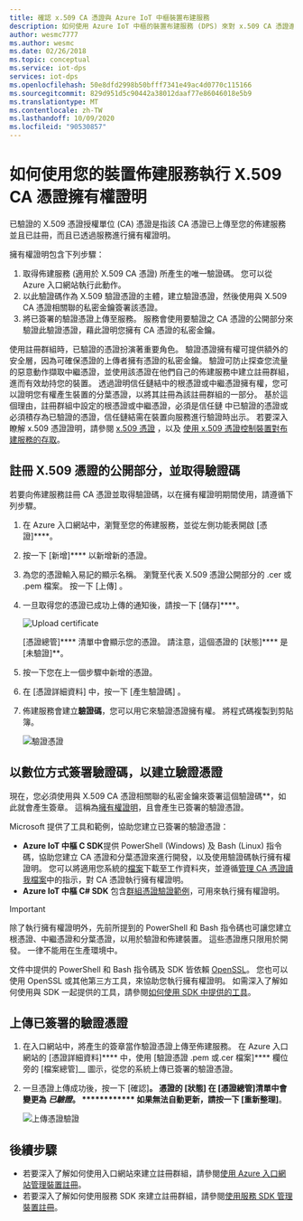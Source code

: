```yaml
---
title: 確認 x.509 CA 憑證與 Azure IoT 中樞裝置布建服務
description: 如何使用 Azure IoT 中樞的裝置布建服務 (DPS) 來對 x.509 CA 憑證進行擁有權證明。
author: wesmc7777
ms.author: wesmc
ms.date: 02/26/2018
ms.topic: conceptual
ms.service: iot-dps
services: iot-dps
ms.openlocfilehash: 50e8dfd2998b50bfff7341e49ac4d0770c115166
ms.sourcegitcommit: 829d951d5c90442a38012daaf77e86046018e5b9
ms.translationtype: MT
ms.contentlocale: zh-TW
ms.lasthandoff: 10/09/2020
ms.locfileid: "90530857"
---
```

# <a name="how-to-do-proof-of-possession-for-x509-ca-certificates-with-your-device-provisioning-service"></a>如何使用您的裝置佈建服務執行 X.509 CA 憑證擁有權證明

已驗證的 X.509 憑證授權單位 (CA) 憑證是指該 CA 憑證已上傳至您的佈建服務並且已註冊，而且已透過服務進行擁有權證明。 

擁有權證明包含下列步驟：
1. 取得佈建服務 (適用於 X.509 CA 憑證) 所產生的唯一驗證碼。 您可以從 Azure 入口網站執行此動作。
2. 以此驗證碼作為 X.509 驗證憑證的主體，建立驗證憑證，然後使用與 X.509 CA 憑證相關聯的私密金鑰簽署該憑證。
3. 將已簽署的驗證憑證上傳至服務。 服務會使用要驗證之 CA 憑證的公開部分來驗證此驗證憑證，藉此證明您擁有 CA 憑證的私密金鑰。

使用註冊群組時，已驗證的憑證扮演著重要角色。 驗證憑證擁有權可提供額外的安全層，因為可確保憑證的上傳者擁有憑證的私密金鑰。 驗證可防止探查您流量的惡意動作擷取中繼憑證，並使用該憑證在他們自己的佈建服務中建立註冊群組，進而有效劫持您的裝置。 透過證明信任鏈結中的根憑證或中繼憑證擁有權，您可以證明您有權產生裝置的分葉憑證，以將其註冊為該註冊群組的一部分。 基於這個理由，註冊群組中設定的根憑證或中繼憑證，必須是信任鏈 中已驗證的憑證或必須積存為已驗證的憑證，信任鏈結需在裝置向服務進行驗證時出示。 若要深入瞭解 x.509 憑證證明，請參閱 [x.509 憑證](concepts-x509-attestation.md) ，以及 [使用 x.509 憑證控制裝置對布建服務的存取](concepts-x509-attestation.md#controlling-device-access-to-the-provisioning-service-with-x509-certificates)。

## <a name="register-the-public-part-of-an-x509-certificate-and-get-a-verification-code"></a>註冊 X.509 憑證的公開部分，並取得驗證碼

若要向佈建服務註冊 CA 憑證並取得驗證碼，以在擁有權證明期間使用，請遵循下列步驟。 

1. 在 Azure 入口網站中，瀏覽至您的佈建服務，並從左側功能表開啟 [憑證]****。 
2. 按一下 [新增]**** 以新增新的憑證。
3. 為您的憑證輸入易記的顯示名稱。 瀏覽至代表 X.509 憑證公開部分的 .cer 或 .pem 檔案。 按一下 [上傳] 。
4. 一旦取得您的憑證已成功上傳的通知後，請按一下 [儲存]****。

    ![Upload certificate](./media/how-to-verify-certificates/add-new-cert.png)  

   [憑證總管]**** 清單中會顯示您的憑證。 請注意，這個憑證的 [狀態]**** 是 [未驗證]**。

5. 按一下您在上一個步驟中新增的憑證。

6. 在 [憑證詳細資料]  中，按一下 [產生驗證碼]  。

7. 佈建服務會建立**驗證碼**，您可以用它來驗證憑證擁有權。 將程式碼複製到剪貼簿。 

   ![驗證憑證](./media/how-to-verify-certificates/verify-cert.png)  

## <a name="digitally-sign-the-verification-code-to-create-a-verification-certificate"></a>以數位方式簽署驗證碼，以建立驗證憑證

現在，您必須使用與 X.509 CA 憑證相關聯的私密金鑰來簽署這個驗證碼**，如此就會產生簽章。 這稱為[擁有權證明](https://tools.ietf.org/html/rfc5280#section-3.1)，且會產生已簽署的驗證憑證。

Microsoft 提供了工具和範例，協助您建立已簽署的驗證憑證： 

- **Azure IoT 中樞 C SDK**提供 PowerShell (Windows) 及 Bash (Linux) 指令碼，協助您建立 CA 憑證和分葉憑證來進行開發，以及使用驗證碼執行擁有權證明。 您可以將適用您系統的[檔案](https://github.com/Azure/azure-iot-sdk-c/tree/master/tools/CACertificates)下載至工作資料夾，並遵循[管理 CA 憑證讀我檔案](https://github.com/Azure/azure-iot-sdk-c/blob/master/tools/CACertificates/CACertificateOverview.md)中的指示，對 CA 憑證執行擁有權證明。 
- **Azure IoT 中樞 C# SDK** 包含[群組憑證驗證範例](https://github.com/Azure-Samples/azure-iot-samples-csharp/tree/master/provisioning/Samples/service/GroupCertificateVerificationSample)，可用來執行擁有權證明。
 
> [!IMPORTANT]
> 除了執行擁有權證明外，先前所提到的 PowerShell 和 Bash 指令碼也可讓您建立根憑證、中繼憑證和分葉憑證，以用於驗證和佈建裝置。 這些憑證應只限用於開發。 一律不能用在生產環境中。 

文件中提供的 PowerShell 和 Bash 指令碼及 SDK 皆依賴 [OpenSSL](https://www.openssl.org/)。 您也可以使用 OpenSSL 或其他第三方工具，來協助您執行擁有權證明。 如需深入了解如何使用與 SDK 一起提供的工具，請參閱[如何使用 SDK 中提供的工具](how-to-use-sdk-tools.md)。 


## <a name="upload-the-signed-verification-certificate"></a>上傳已簽署的驗證憑證

1. 在入口網站中，將產生的簽章當作驗證憑證上傳至佈建服務。 在 Azure 入口網站的 [憑證詳細資料]**** 中，使用 [驗證憑證 .pem 或.cer 檔案]**** 欄位旁的 [檔案總管]__ 圖示，從您的系統上傳已簽署的驗證憑證。

2. 一旦憑證上傳成功後，按一下 [確認]****。 憑證的 [狀態] 在 [憑證總管]清單中會變更為 _已驗證_。 ************ 如果無法自動更新，請按一下 [重新整理]****。

   ![上傳憑證驗證](./media/how-to-verify-certificates/upload-cert-verification.png)  

## <a name="next-steps"></a>後續步驟

- 若要深入了解如何使用入口網站來建立註冊群組，請參閱[使用 Azure 入口網站管理裝置註冊](how-to-manage-enrollments.md)。
- 若要深入了解如何使用服務 SDK 來建立註冊群組，請參閱[使用服務 SDK 管理裝置註冊](how-to-manage-enrollments-sdks.md)。










